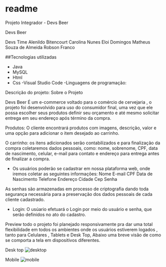 # readme
Projeto Integrador - Devs Beer  

Devs Beer 

Devs Time 
Alenildo Bitencourt
Carolina Nunes 
Eloi Domingos 
Matheus Souza de Almeida 
Robson Franco 

##Tecnologias utilizadas 
- Java 
- MySQL 
- Html
- Css
-Visual Studio Code
-Linguagens de programação:



Descrição do projeto:
Sobre o Projeto

Devs Beer É um e-commerce voltado para o comércio de cervejaria , o projeto foi desenvolvido para uso do consumidor final, uma vez que ele possa escolher seus produtos definir seu orçamento e até mesmo solicitar entrega em seu endereço após término da compra.

Produtos:
O cliente encontrará produtos com imagens, descrição, valor e uma opção para adicionar o item desejado ao carrinho.

O carrinho: os itens adicionados serão contabilizados e para finalização da compra coletaremos dados pessoais, como: nome, sobrenome, CPF, data de nascimento, celular, e-mail para contato e endereço para entrega antes de finalizar a compra.

- Os usuários poderão se cadastrar em nossa plataforma web, onde iremos coletar as seguintes informações:
Nome
E-mail
CPF
Data de Nascimento 
Telefone 
Endereço 
Cidade 
Cep
Senha

As senhas são armazenadas em processo de criptografia dando toda segurança necessária para a preservação dos dados pessoais de cada cliente cadastrado.

- Login:
O usúario efetuará o Login por meio do usuário e senha, que serão definidos no ato do cadastro.


Preview
todo o projeto foi planejado responsivamente pra dar uma total flexibilidade em todos os ambientes onde os usuários estiverem logados , tanto para Celulares , Tablets e Desk Top, Abaixo uma breve visão de como se comporta a tela em dispositivos diferentes.

Desk top
![desktop](https://user-images.githubusercontent.com/104717975/193378685-03dafb63-0865-46d3-b1b3-ccab2dbfc9f5.PNG)

Mobile 
![mobile](https://user-images.githubusercontent.com/104717975/193378702-e6c270a7-0ac7-4b6c-b926-bfbef519ea17.PNG)





